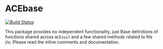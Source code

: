 # ACEbase

[![Build Status](https://github.com/cortner/ACEbase.jl/workflows/CI/badge.svg)](https://github.com/cortner/ACEbase.jl/actions)

This package provides no independent functionality, just Base definitions of functions shared across `ACEsuit` and a few shared methods related to file i/o. Please read the inline comments and documentation. 
